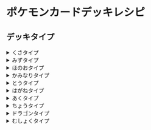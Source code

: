 # ポケモンカードデッキレシピ

## デッキタイプ
<details><summary>くさタイプ</summary>

</details>

<details><summary>みずタイプ</summary>
  
<img src="https://www.pokemon-card.com/assets/images/card_images/large/SI/040609_P_HAKUBABADOREKKUSUVMAX.jpg" width="240px">

- [はくばバドレックスVMAX](IceCalyrex.md)
  
</details>

<details><summary>ほのおタイプ</summary>

<img src="https://www.pokemon-card.com/assets/images/card_images/large/S9/040917_P_RIZADONVSTAR.jpg" width="240px">

- [リザードンVSTAR](CharizardVSTAR.md)

</details>


<details><summary>かみなりタイプ</summary>

</details>


<details><summary>とうタイプ</summary>
<img src="https://www.pokemon-card.com/assets/images/card_images/large/S5R/039181_P_RENGEKIURAOSUVMAX.jpg" width="240px">

- [連撃ウーラオスVMAX](Rapid_Urshifu.md)

</details>
  
<details><summary>はがねタイプ</summary>

</details>
  
<details><summary>あくタイプ</summary>
  
<img src="https://www.pokemon-card.com/assets/images/card_images/large/S4a/038770_P_MUGENDAINAVMAX.jpg" width="240px">

- [ムゲンダイナVMAX](Eternatus.md)

</details>


<details><summary>ちょうタイプ</summary>

  <img src="https://www.pokemon-card.com/assets/images/card_images/large/SI/040684_P_KOKUBABADOREKKUSUVMAX.jpg" width="240px">

- [こくばバドレックスVMAX](ShadowCalyrex.md)

<img src="https://www.pokemon-card.com/assets/images/card_images/large/S4a/038722_P_POTTODESU.jpg" width="240px">

- [マッドパーティ](MadParty.md)


<img src="https://www.pokemon-card.com/assets/images/card_images/large/S8/040013_P_DORAPARUTO.jpg" width="240px">

- [ドラパルト（フュージョン）](Fusion_dragapult.md)


<img src="https://www.pokemon-card.com/assets/images/card_images/large/S4a/038734_P_DORAPARUTOVMAX.jpg" width="240px">

- [ドラパルトVMAX](Dragapult.md)


<img src="https://www.pokemon-card.com/assets/images/card_images/large/S8/040002_P_MYUUVMAX.jpg" width="240px">

- [ミュウVMAX（フュージョン）](Fusion_mew.md)

</details>

  
<details><summary>ドラゴンタイプ</summary>

<img src="https://www.pokemon-card.com/assets/images/card_images/large/S7D/039718_P_JURARUDONVMAX.jpg" width="240px">

- [ジュラルドンVMAX](Steel_Duraludon.md)

</details>
  
<details><summary>むしょくタイプ</summary>

<img src="https://www.pokemon-card.com/assets/images/card_images/large/S9/040986_P_ARUSEUSUVSTAR.jpg" width="240px">

- [アルセウスVSTAR](Arceus.md)

<img src="https://www.pokemon-card.com/assets/images/card_images/large/S8/040048_P_YOKUBARISUVMAX.jpg" width="240px">

- [ヨクバリスVMAX（まるもうけ）](Greedent.md)

</details>
